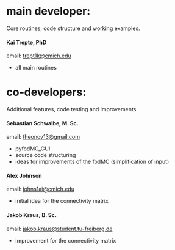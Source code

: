 # main developer:   
Core routines, code structure and working examples.

#### Kai Trepte, PhD  
email: trept1k@cmich.edu
- all main routines

# co-developers: 
Additional features, code testing and improvements.

#### Sebastian Schwalbe, M. Sc.  
email: theonov13@gmail.com
- pyfodMC_GUI 
- source code structuring 
- ideas for improvements of the fodMC (simplification of input) 

#### Alex Johnson
email: johns1ai@cmich.edu
- initial idea for the connectivity matrix 

#### Jakob Kraus, B. Sc. 
email: jakob.kraus@student.tu-freiberg.de
- improvement for the connectivity matrix 
